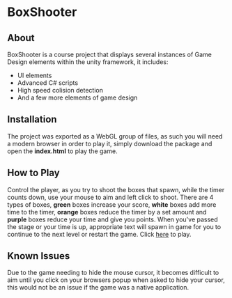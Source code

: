 # BoxShooter


## About
BoxShooter is a course project that displays several instances of Game Design elements within the unity framework, it includes:
- UI elements
- Advanced C# scripts
- High speed colision detection
- And a few more elements of game design

## Installation
The project was exported as a WebGL group of files, as such you will need a modern browser in order to play it, simply download the package and open the **index.html** to play the game.

## How to Play
Control the player, as you try to shoot the boxes that spawn, while the timer counts down, use your mouse to aim and left click to shoot. There are 4 types of boxes, **green** boxes increase your score, **white** boxes add more time to the timer, **orange** boxes reduce the timer by a set amount and **purple** boxes reduce your time and give you points. When you've passed the stage or your time is up, appropriate text will spawn in game for you to continue to the next level or restart the game.
Click [here](https://rodrigobittar.github.io/BoxShooter/) to play.

## Known Issues
Due to the game needing to hide the mouse cursor, it becomes difficult to aim until you click on your browsers popup when asked to hide your cursor, this would not be an issue if the game was a native application.
